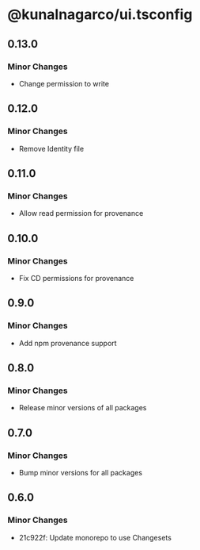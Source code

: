 # @kunalnagarco/ui.tsconfig

## 0.13.0

### Minor Changes

- Change permission to write

## 0.12.0

### Minor Changes

- Remove Identity file

## 0.11.0

### Minor Changes

- Allow read permission for provenance

## 0.10.0

### Minor Changes

- Fix CD permissions for provenance

## 0.9.0

### Minor Changes

- Add npm provenance support

## 0.8.0

### Minor Changes

- Release minor versions of all packages

## 0.7.0

### Minor Changes

- Bump minor versions for all packages

## 0.6.0

### Minor Changes

- 21c922f: Update monorepo to use Changesets
